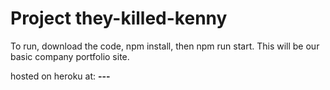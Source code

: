 <h1>Project they-killed-kenny</h1>

<p>To run, download the code, npm install, then npm run start. This will be our basic company portfolio site.</p>

<p>hosted on heroku at: <strong>---</strong></p>

